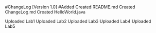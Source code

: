 #ChangeLog
[Version 1.0]
#Added
Created README.md
Created ChangeLog.md
Created HelloWorld.java

Uploaded Lab1
Uploaded Lab2
Uploaded Lab3
Uploaded Lab4
Uploaded Lab5 
